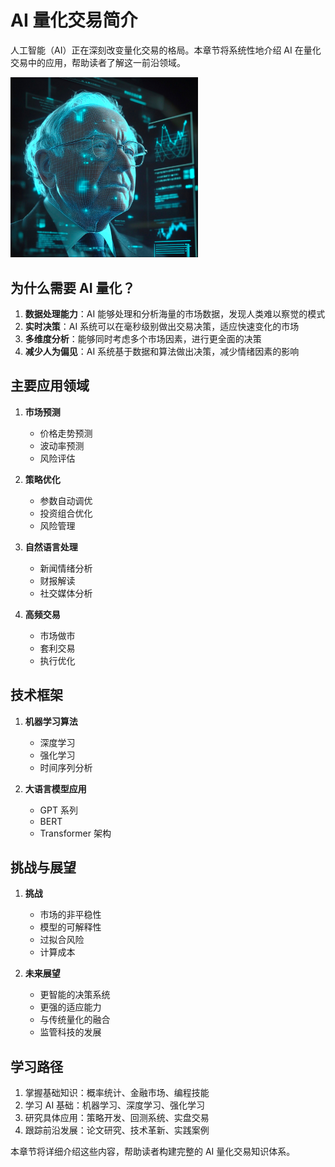 # AI 量化交易简介

人工智能（AI）正在深刻改变量化交易的格局。本章节将系统性地介绍 AI 在量化交易中的应用，帮助读者了解这一前沿领域。

<img src="../asset/ai-buffett.jpeg" alt="AI 量化交易" width="300"/>

## 为什么需要 AI 量化？

1. **数据处理能力**：AI 能够处理和分析海量的市场数据，发现人类难以察觉的模式
2. **实时决策**：AI 系统可以在毫秒级别做出交易决策，适应快速变化的市场
3. **多维度分析**：能够同时考虑多个市场因素，进行更全面的决策
4. **减少人为偏见**：AI 系统基于数据和算法做出决策，减少情绪因素的影响

## 主要应用领域

1. **市场预测**
   - 价格走势预测
   - 波动率预测
   - 风险评估

2. **策略优化**
   - 参数自动调优
   - 投资组合优化
   - 风险管理

3. **自然语言处理**
   - 新闻情绪分析
   - 财报解读
   - 社交媒体分析

4. **高频交易**
   - 市场做市
   - 套利交易
   - 执行优化

## 技术框架

1. **机器学习算法**
   - 深度学习
   - 强化学习
   - 时间序列分析

2. **大语言模型应用**
   - GPT 系列
   - BERT
   - Transformer 架构

## 挑战与展望

1. **挑战**
   - 市场的非平稳性
   - 模型的可解释性
   - 过拟合风险
   - 计算成本

2. **未来展望**
   - 更智能的决策系统
   - 更强的适应能力
   - 与传统量化的融合
   - 监管科技的发展

## 学习路径

1. 掌握基础知识：概率统计、金融市场、编程技能
2. 学习 AI 基础：机器学习、深度学习、强化学习
3. 研究具体应用：策略开发、回测系统、实盘交易
4. 跟踪前沿发展：论文研究、技术革新、实践案例

本章节将详细介绍这些内容，帮助读者构建完整的 AI 量化交易知识体系。 